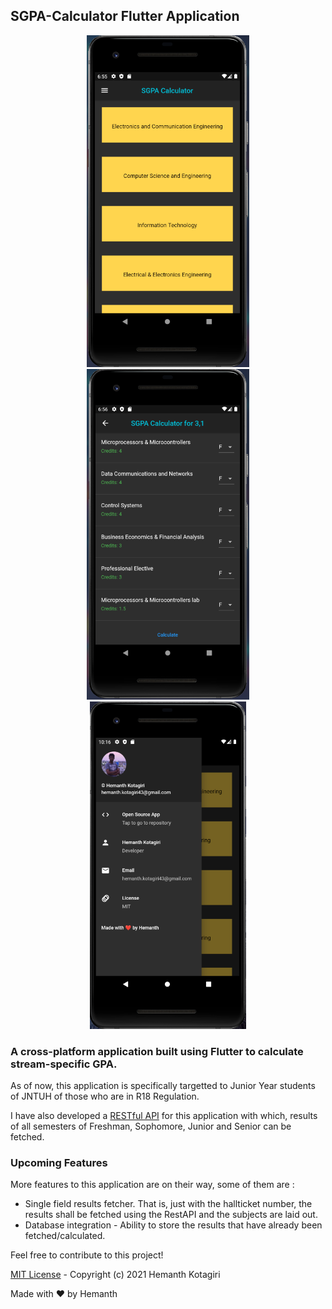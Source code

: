 ## SGPA-Calculator Flutter Application

<p align="center">
  <img src="images/img1.png" alt="Image 1" width="260">
  <img src="images/img2.png" alt="Image 2" width="260">
  <img src="images/img3.png" alt="Image 3" width="250">
</p>

### A cross-platform application built using Flutter to calculate stream-specific GPA.

As of now, this application is specifically targetted to Junior Year students of JNTUH of those who are in R18 Regulation.

I have also developed a [RESTful API](https://github.com/hemanth-kotagiri/sgpa-rest-api) for this application
with which, results of all semesters of Freshman, Sophomore, Junior and Senior can be fetched.

### Upcoming Features

More features to this application are on their way, some of them are :

- Single field results fetcher.
  That is, just with the hallticket number, the results shall be fetched using the RestAPI and the subjects are laid out.
- Database integration - Ability to store the results that have already been fetched/calculated.

Feel free to contribute to this project!

[MIT License](LICENSE) - Copyright (c) 2021 Hemanth Kotagiri

Made with ❤️ by Hemanth
